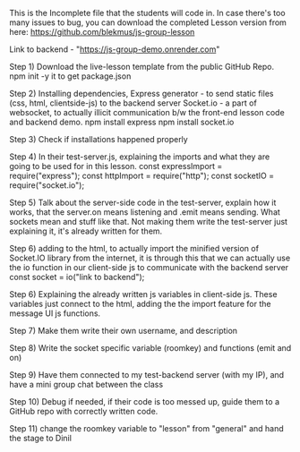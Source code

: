 This is the Incomplete file that the students will code in.
In case there's too many issues to bug, you can download the completed Lesson version from here:
https://github.com/blekmus/js-group-lesson

Link to backend - "https://js-group-demo.onrender.com"

Step 1) Download the live-lesson template from the public GitHub Repo.
npm init -y it to get package.json

Step 2) Installing dependencies, 
Express generator - to send static files (css, html, clientside-js) to the backend server
Socket.io - a part of websocket, to actually illicit communication b/w the front-end lesson code and backend demo.
npm install express
npm install socket.io

Step 3) Check if installations happened properly

Step 4) In their test-server.js, explaining the imports and what they are going to be used for in this lesson.
const expressImport = require("express");
const httpImport = require("http");
const socketIO = require("socket.io");

Step 5) Talk about the server-side code in the test-server, explain how it works, that the server.on means listening and .emit means sending. What sockets mean and stuff like that. Not making them write the test-server just explaining it, it's already written for them.

Step 6) adding <script src="https://cdn.socket.io/4.7.2/socket.io.min.js"></script> to the html, to actually import the minified version of Socket.IO library from the internet, it is through this that we can actually use the io function in our client-side js to communicate with the backend server
const socket = io("link to backend");

Step 6) Explaining the already written js variables in client-side js. These variables just connect to the html, adding the the import feature for the message UI js functions.

Step 7) Make them write their own username, and description

Step 8) Write the socket specific variable (roomkey) and functions (emit and on)

Step 9) Have them connected to my test-backend server (with my IP), and have a mini group chat between the class

Step 10) Debug if needed, if their code is too messed up, guide them to a GitHub repo with correctly written code.

Step 11) change the roomkey variable to "lesson" from "general" and hand the stage to Dinil